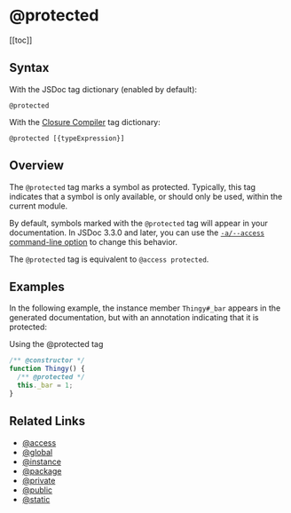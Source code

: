 # @protected

[[toc]]

## Syntax

With the JSDoc tag dictionary (enabled by default):

`@protected`

With the [Closure Compiler](https://github.com/google/closure-compiler/wiki/Annotating-JavaScript-for-the-Closure-Compiler#jsdoc-tags) tag dictionary:

`@protected [{typeExpression}]`

## Overview

The `@protected` tag marks a symbol as protected. Typically, this tag indicates that a symbol is only available, or should only be used, within the current module.

By default, symbols marked with the `@protected` tag will appear in your documentation. In JSDoc 3.3.0 and later, you can use the [`-a/--access` command-line option](../about/commandline.md) to change this behavior.

The `@protected` tag is equivalent to `@access protected`.

## Examples

In the following example, the instance member `Thingy#_bar` appears in the generated documentation, but with an annotation indicating that it is protected:

Using the @protected tag

```js
/** @constructor */
function Thingy() {
  /** @protected */
  this._bar = 1;
}
```

## Related Links

- [@access](./access.md)
- [@global](./global.md)
- [@instance](./instance.md)
- [@package](./package.md)
- [@private](./private.md)
- [@public](./public.md)
- [@static](./static.md)
